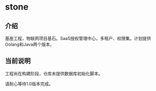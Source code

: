 # stone

## 介绍

基座工程，物联网项目基石。SaaS授权管理中心，多租户、权限集。计划提供Golang和Java两个版本。

## 当前说明

工程尚在构建阶段，仓库未提供数据库初始化脚本。

请耐心等待1.0版本完成。